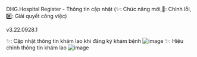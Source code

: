 DHG.Hospital Register - Thông tin cập nhật
(✨: Chức năng mới,🐛: Chỉnh lỗi, #️⃣: Giải quyết công việc)

v3.22.0928.1

✨: Cập nhật thông tin khám lao khi đăng ký khám bệnh
![image](https://user-images.githubusercontent.com/91751241/192684966-6e806f22-02ca-4dc6-b039-a491e60309f4.png)
✨: Hiệu chỉnh thông tin khám lao
![image](https://user-images.githubusercontent.com/91751241/192685183-2bc1f5e7-ae7b-4c8a-a568-50268e58a34a.png)

